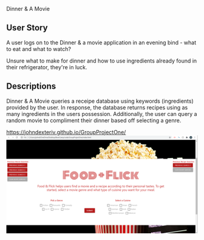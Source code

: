 Dinner & A Movie

## User Story

A user logs on to the Dinner & a movie application in an evening bind - what to eat and what to watch?

Unsure what to make for dinner and how to use ingredients already found in their refrigerator, they're in luck.

## Descriptions

Dinner & A Movie queries a receipe database using keywords (ingredients) provided by the user.
In response, the database returns recipes using as many ingredients in the users possession.
Additionally, the user can query a random movie to compliment their dinner based off selecting a genre. 

https://johndexteriv.github.io/GroupProjectOne/
![Group Project One](FoodFlickScreenShot.png)